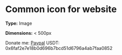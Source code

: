 # Common icon for website
**Type:** Image

**Dimensions:** < 500px

Donate me: [Paypal](https://paypal.me/vuonganhduong812) USDT: 0x6faf2e7e18b0d696b7bcd51d6796a4ab7faa0852

